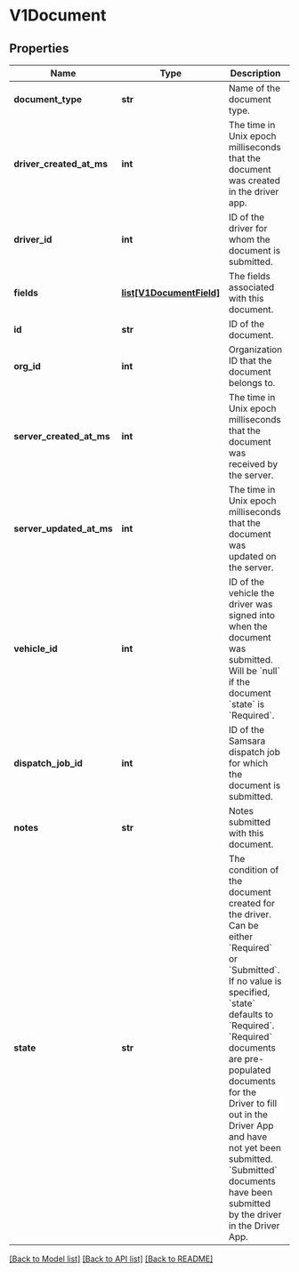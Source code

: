 # V1Document

## Properties
Name | Type | Description | Notes
------------ | ------------- | ------------- | -------------
**document_type** | **str** | Name of the document type. | 
**driver_created_at_ms** | **int** | The time in Unix epoch milliseconds that the document was created in the driver app. | 
**driver_id** | **int** | ID of the driver for whom the document is submitted. | 
**fields** | [**list[V1DocumentField]**](V1DocumentField.md) | The fields associated with this document. | 
**id** | **str** | ID of the document. | 
**org_id** | **int** | Organization ID that the document belongs to. | 
**server_created_at_ms** | **int** | The time in Unix epoch milliseconds that the document was received by the server. | 
**server_updated_at_ms** | **int** | The time in Unix epoch milliseconds that the document was updated on the server. | 
**vehicle_id** | **int** | ID of the vehicle the driver was signed into when the document was submitted. Will be &#x60;null&#x60; if the document &#x60;state&#x60; is &#x60;Required&#x60;. | 
**dispatch_job_id** | **int** | ID of the Samsara dispatch job for which the document is submitted. | 
**notes** | **str** | Notes submitted with this document. | 
**state** | **str** | The condition of the document created for the driver. Can be either &#x60;Required&#x60; or &#x60;Submitted&#x60;. If no value is specified, &#x60;state&#x60; defaults to &#x60;Required&#x60;. &#x60;Required&#x60; documents are pre-populated documents for the Driver to fill out in the Driver App and have not yet been submitted. &#x60;Submitted&#x60; documents have been submitted by the driver in the Driver App. | [optional] [default to 'Required']

[[Back to Model list]](../README.md#documentation-for-models) [[Back to API list]](../README.md#documentation-for-api-endpoints) [[Back to README]](../README.md)



